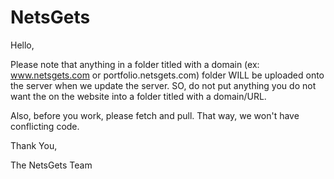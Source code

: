 # NetsGets

Hello,

Please note that anything in a folder titled with a domain (ex: www.netsgets.com or portfolio.netsgets.com) folder WILL 
be uploaded onto the server when we update the server. SO, do not put anything you do not want the on the website
into a folder titled with a domain/URL.

Also, before you work, please fetch and pull. That way, we won't have conflicting code.

Thank You,

The NetsGets Team